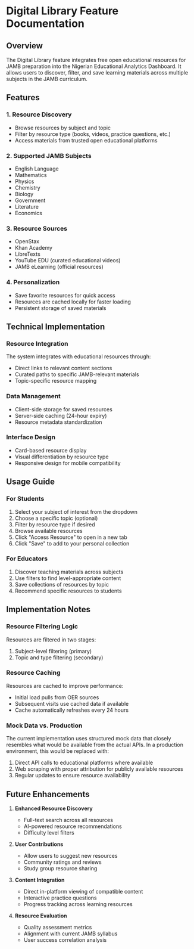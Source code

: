 # Digital Library Feature Documentation

## Overview

The Digital Library feature integrates free open educational resources for JAMB preparation into the Nigerian Educational Analytics Dashboard. It allows users to discover, filter, and save learning materials across multiple subjects in the JAMB curriculum.

## Features

### 1. Resource Discovery
- Browse resources by subject and topic
- Filter by resource type (books, videos, practice questions, etc.)
- Access materials from trusted open educational platforms

### 2. Supported JAMB Subjects
- English Language
- Mathematics
- Physics
- Chemistry
- Biology
- Government
- Literature
- Economics

### 3. Resource Sources
- OpenStax
- Khan Academy
- LibreTexts
- YouTube EDU (curated educational videos)
- JAMB eLearning (official resources)

### 4. Personalization
- Save favorite resources for quick access
- Resources are cached locally for faster loading
- Persistent storage of saved materials

## Technical Implementation

### Resource Integration
The system integrates with educational resources through:
- Direct links to relevant content sections
- Curated paths to specific JAMB-relevant materials
- Topic-specific resource mapping

### Data Management
- Client-side storage for saved resources
- Server-side caching (24-hour expiry)
- Resource metadata standardization

### Interface Design
- Card-based resource display
- Visual differentiation by resource type
- Responsive design for mobile compatibility

## Usage Guide

### For Students
1. Select your subject of interest from the dropdown
2. Choose a specific topic (optional)
3. Filter by resource type if desired
4. Browse available resources
5. Click "Access Resource" to open in a new tab
6. Click "Save" to add to your personal collection

### For Educators
1. Discover teaching materials across subjects
2. Use filters to find level-appropriate content
3. Save collections of resources by topic
4. Recommend specific resources to students

## Implementation Notes

### Resource Filtering Logic
Resources are filtered in two stages:
1. Subject-level filtering (primary)
2. Topic and type filtering (secondary)

### Resource Caching
Resources are cached to improve performance:
- Initial load pulls from OER sources
- Subsequent visits use cached data if available
- Cache automatically refreshes every 24 hours

### Mock Data vs. Production
The current implementation uses structured mock data that closely resembles what would be available from the actual APIs. In a production environment, this would be replaced with:

1. Direct API calls to educational platforms where available
2. Web scraping with proper attribution for publicly available resources
3. Regular updates to ensure resource availability

## Future Enhancements

1. **Enhanced Resource Discovery**
   - Full-text search across all resources
   - AI-powered resource recommendations
   - Difficulty level filters

2. **User Contributions**
   - Allow users to suggest new resources
   - Community ratings and reviews
   - Study group resource sharing

3. **Content Integration**
   - Direct in-platform viewing of compatible content
   - Interactive practice questions
   - Progress tracking across learning resources

4. **Resource Evaluation**
   - Quality assessment metrics
   - Alignment with current JAMB syllabus
   - User success correlation analysis